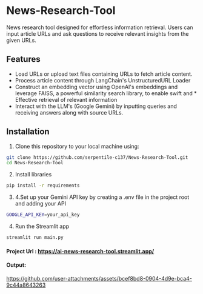 # News-Research-Tool

News research tool designed for effortless information retrieval. Users can input article URLs and ask questions to receive relevant insights from the given URLs.

## Features

* Load URLs or upload text files containing URLs to fetch article content.
* Process article content through LangChain's UnstructuredURL Loader
* Construct an embedding vector using OpenAI's embeddings and leverage FAISS, a powerful similarity search library, to enable swift and * Effective retrieval of relevant information
* Interact with the LLM's (Google Gemini) by inputting queries and receiving answers along with source URLs.

## Installation

1. Clone this repository to your local machine using:
```bash
git clone https://github.com/serpentile-c137/News-Research-Tool.git
cd News-Research-Tool
```

2. Install libraries
```bash
pip install -r requirements
```

3. 4.Set up your Gemini API key by creating a .env file in the project root and adding your API
```bash
GOOGLE_API_KEY=your_api_key
```

4. Run the Streamlit app
```bash
streamlit run main.py
```

#### Project Url : https://ai-news-research-tool.streamlit.app/

#### Output: 
https://github.com/user-attachments/assets/bcef8bd8-0904-4d9e-bca4-9c44a8643263


